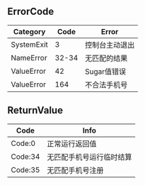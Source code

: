 ## ErrorCode

| Category   | Code  | Error    |
|------------|-------|----------|
| SystemExit | 3     | 控制台主动退出  |
| NameError  | 32-34 | 无匹配的结果   |
| ValueError | 42    | Sugar值错误 |
| ValueError | 164   | 不合法手机号   |

## ReturnValue

| Code    | Info         |
|---------|--------------|
| Code:0  | 正常运行返回值      |
| Code:34 | 无匹配手机号运行临时结算 |
| Code:35 | 无匹配手机号注册     |
